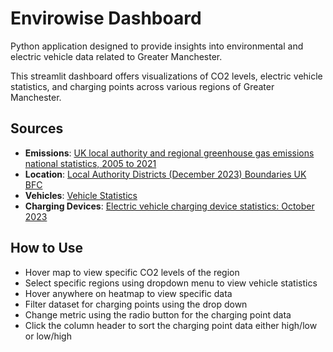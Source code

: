 
# Envirowise Dashboard

Python application designed to provide insights into environmental and electric vehicle data related to Greater Manchester. 

This streamlit dashboard offers visualizations of CO2 levels, electric vehicle statistics, and charging points across various regions of Greater Manchester.

## Sources
- **Emissions**: [UK local authority and regional greenhouse gas emissions national statistics, 2005 to 2021](https://www.gov.uk/government/statistics/uk-local-authority-and-regional-greenhouse-gas-emissions-national-statistics-2005-to-2021)
- **Location**: [Local Authority Districts (December 2023) Boundaries UK BFC](https://geoportal.statistics.gov.uk/datasets/127c4bda06314409a1fa0df505f510e6_0/explore?location=53.465754%2C-1.068236%2C6.89)
- **Vehicles**: [Vehicle Statistics](https://www.gov.uk/government/collections/vehicles-statistics)
- **Charging Devices**: [Electric vehicle charging device statistics: October 2023](https://www.gov.uk/government/statistics/electric-vehicle-charging-device-statistics-october-2023/electric-vehicle-charging-device-statistics-october-2023)

## How to Use
- Hover map to view specific CO2 levels of the region
- Select specific regions using dropdown menu to view vehicle statistics
- Hover anywhere on heatmap to view specific data
- Filter dataset for charging points using the drop down
- Change metric using the radio button for the charging point data
- Click the column header to sort the charging point data either high/low or low/high
